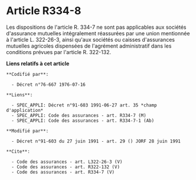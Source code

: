 # Article R334-8

Les dispositions de l'article R. 334-7 ne sont pas applicables aux sociétés d'assurance mutuelles intégralement réassurées
par une union mentionnée à l'article L. 322-26-3, ainsi qu'aux sociétés ou caisses d'assurances mutuelles agricoles
dispensées de l'agrément administratif dans les conditions prévues par l'article R. 322-132.

**Liens relatifs à cet article**

	**Codifié par**:

	  - Décret n°76-667 1976-07-16

	**Liens**:

	  - SPEC_APPLI: Décret n°91-603 1991-06-27 art. 35 *champ d'application*
	  - SPEC_APPLI: Code des assurances - art. R334-7 (M)
	  - SPEC_APPLI: Code des assurances - art. R334-7-1 (Ab)

	**Modifié par**:

	  - Décret n°91-603 du 27 juin 1991 - art. 29 () JORF 28 juin 1991

	**Cite**:

	  - Code des assurances - art. L322-26-3 (V)
	  - Code des assurances - art. R322-132 (V)
	  - Code des assurances - art. R334-7 (V)
